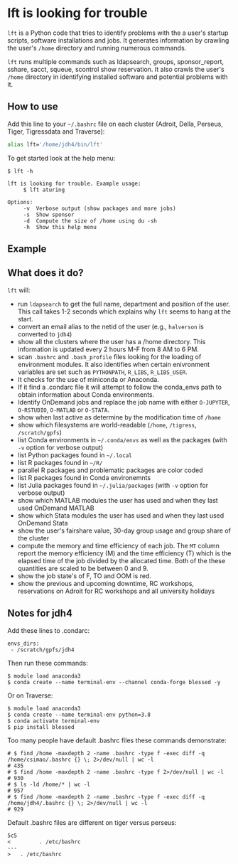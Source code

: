 # lft is looking for trouble

`lft` is a Python code that tries to identify problems with the a user's startup scripts, software installations and jobs. It generates information by crawling the  user's `/home` directory and running numerous commands.

`lft` runs multiple commands such as ldapsearch, groups, sponsor_report, sshare, sacct, squeue, scontrol show reservation. It also crawls the user's `/home` directory in identifying installed software and potential problems with it.

## How to use

Add this line to your `~/.bashrc` file on each cluster (Adroit, Della, Perseus, Tiger, Tigressdata and Traverse):

```bash
alias lft='/home/jdh4/bin/lft'
```

To get started look at the help menu:

```
$ lft -h

lft is looking for trouble. Example usage:
     $ lft aturing

Options:
     -v  Verbose output (show packages and more jobs)
     -s  Show sponsor
     -d  Compute the size of /home using du -sh
     -h  Show this help menu
```

## Example

## What does it do?

`lft` will:

+ run `ldapsearch` to get the full name, department and position of the user. This call takes 1-2 seconds which explains why `lft` seems to hang at the start.
+ convert an email alias to the netid of the user (e.g., `halverson` is converted to `jdh4`)
+ show all the clusters where the user has a /home directory. This information is updated every 2 hours M-F from 8 AM to 6 PM.
+ scan `.bashrc` and `.bash_profile` files looking for the loading of environment modules. It also identifies when certain enivronment variables are set such as `PYTHONPATH`, `R_LIBS`, `R_LIBS_USER`.
+ It checks for the use of miniconda or Anaconda.
+ If it find a .condarc file it will attempt to follow the conda_envs path to obtain information about Conda environments.
+ Identify OnDemand jobs and replace the job name with either `O-JUPYTER`, `O-RSTUDIO`, `O-MATLAB` or `O-STATA`.
+ show when last active as determine by the modification time of `/home`
+ show which filesystems are world-readable (`/home`, `/tigress`, `/scratch/gpfs`)
+ list Conda environments in `~/.conda/envs` as well as the packages (with `-v` option for verbose output)
+ list Python packages found in `~/.local`
+ list R packages found in `~/R/`
+ parallel R packages and problematic packages are color coded
+ list R packages found in Conda environemnts
+ list Julia packages found in `~/.julia/packages` (with `-v` option for verbose output)
+ show which MATLAB modules the user has used and when they last used OnDemand MATLAB
+ show which Stata modules the user has used and when they last used OnDemand Stata
+ show the user's fairshare value, 30-day group usage and group share of the cluster
+ compute the memory and time efficiency of each job. The `MT` column report the memory efficiency (M) and the time efficiency (T) which is the elapsed time of the job divided by the allocated time. Both of the these quantities are scaled to be between 0 and 9.
+ show the job state's of F, TO and OOM is red.
+ show the previous and upcoming downtime, RC workshops, reservations on Adroit for RC workshops and all university holidays

## Notes for jdh4

Add these lines to .condarc:

```
envs_dirs:
 - /scratch/gpfs/jdh4
```

Then run these commands:

```
$ module load anaconda3
$ conda create --name terminal-env --channel conda-forge blessed -y
```

Or on Traverse:

```
$ module load anaconda3
$ conda create --name terminal-env python=3.8
$ conda activate terminal-env
$ pip install blessed
```

Too many people have default .bashrc files these commands demonstrate:

```
# $ find /home -maxdepth 2 -name .bashrc -type f -exec diff -q /home/csimao/.bashrc {} \; 2>/dev/null | wc -l
# 435
# $ find /home -maxdepth 2 -name .bashrc -type f 2>/dev/null | wc -l
# 930
# $ ls -ld /home/* | wc -l
# 957
# $ find /home -maxdepth 2 -name .bashrc -type f -exec diff -q /home/jdh4/.bashrc {} \; 2>/dev/null | wc -l
# 929
```

Default .bashrc files are different on tiger versus perseus:

```
5c5
<         . /etc/bashrc
---
> 	. /etc/bashrc
```
